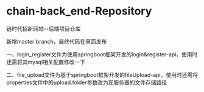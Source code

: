 # chain-back_end-Repository
链时代招新网站--后端项目仓库


新增master branch，最终代码在里面发布

一、login_register文件为使用springboot框架开发的login&register-api，使用时还需将其mysql相关配置修改一下



二、file_upload文件为基于springboot框架开发的fileUpload-api，使用时还需将properties文件中的upload.folder参数改为现服务器的文件存储路径
